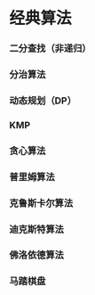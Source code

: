 # 经典算法

### 二分查找（非递归）

### 分治算法

### 动态规划（DP）

### KMP

### 贪心算法

### 普里姆算法

### 克鲁斯卡尔算法

### 迪克斯特算法

### 佛洛依德算法

### 马踏棋盘

